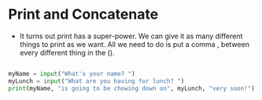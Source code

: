 # Print and Concatenate


- It turns out print has a super-power. We can give it as many different things to print as we want. All we need to do is put a comma , between every different thing in the ().

```py

myName = input("What's your name? ")
myLunch = input("What are you having for lunch? ")
print(myName, "is going to be chowing down on", myLunch, "very soon!")

```